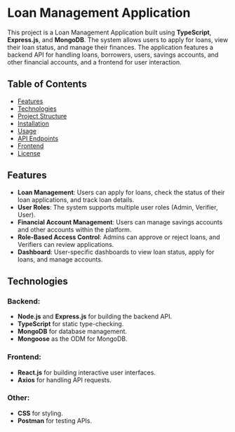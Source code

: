 # Loan Management Application

This project is a Loan Management Application built using **TypeScript**, **Express.js**, and **MongoDB**. The system allows users to apply for loans, view their loan status, and manage their finances. The application features a backend API for handling loans, borrowers, users, savings accounts, and other financial accounts, and a frontend for user interaction.

## Table of Contents
- [Features](#features)
- [Technologies](#technologies)
- [Project Structure](#project-structure)
- [Installation](#installation)
- [Usage](#usage)
- [API Endpoints](#api-endpoints)
- [Frontend](#frontend)
- [License](#license)

## Features

- **Loan Management**: Users can apply for loans, check the status of their loan applications, and track loan details.
- **User Roles**: The system supports multiple user roles (Admin, Verifier, User).
- **Financial Account Management**: Users can manage savings accounts and other accounts within the platform.
- **Role-Based Access Control**: Admins can approve or reject loans, and Verifiers can review applications.
- **Dashboard**: User-specific dashboards to view loan status, apply for loans, and manage accounts.

## Technologies

### Backend:
- **Node.js** and **Express.js** for building the backend API.
- **TypeScript** for static type-checking.
- **MongoDB** for database management.
- **Mongoose** as the ODM for MongoDB.

### Frontend:
- **React.js** for building interactive user interfaces.
- **Axios** for handling API requests.

### Other:
- **CSS** for styling.
- **Postman** for testing APIs.



